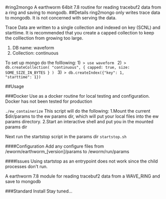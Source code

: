 #ring2mongo
A earthworm 64bit 7.8 routine for reading tracebuf2 data from a ring and saving to mongodb. 
##Details
ring2mongo only writes trace data to mongodb. It is not concerned with serving the data. 

Trace Data are written to a single collection and indexed on key (SCNL) and starttime. It is recommended that you create a capped collection to keep the colllection from growing too large.
1) DB name: waveform
2) Collection: continuous

To set up mongo do the folllowing:
1)<code> > use waveform </code>
2)<code> > db.createCollection( "continuous", { capped: true, size: SOME_SIZE_IN_BYTES } ) </code>
3)<code> > db.createIndex({"key": 1, "starttime": 1}) </code>



##Usage 

###Docker
Use as a docker routine for local testing and configuration. Docker has not been tested for production

<code>./ew_containerize</code>
This script will do the following: 
1.Mount the current $dir/params to the ew params dir, which will put your local files into the ew params directory.
2.Start an interactive shell and put you in the mounted params dir

Next run the startstop script in the params dir
<code>startstop.sh</code>

####Configuration
Add any configure files from /eworm/earthworm_[version]/params to /eworm/run/params

####Issues
Using startstop as an entrypoint does not work since the child processes don't run.

A earthworm 7.8 module for reading tracebuf2 data from a WAVE_RING and save to mongodb

###Standard Install
Stay tuned...
